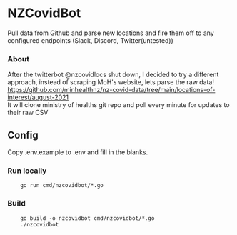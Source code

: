 # NZCovidBot
Pull data from Github and parse new locations and fire them off to any configured endpoints (Slack, Discord, Twitter(untested))

### About
After the twitterbot @nzcovidlocs shut down, I decided to try a different approach, instead of scraping MoH's website, lets parse the raw data!
https://github.com/minhealthnz/nz-covid-data/tree/main/locations-of-interest/august-2021    
It will clone ministry of healths git repo and poll every minute for updates to their raw CSV

## Config
Copy .env.example to .env and fill in the blanks.

### Run locally
```
    go run cmd/nzcovidbot/*.go
```

### Build
```
    go build -o nzcovidbot cmd/nzcovidbot/*.go
    ./nzcovidbot
```
